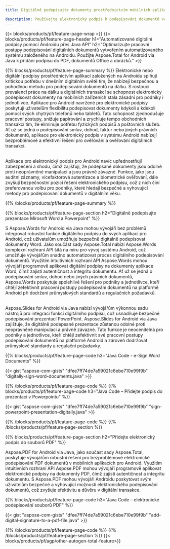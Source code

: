 ```yaml
---
title: Digitálně podepisujte dokumenty prostřednictvím mobilních aplikací pro Android 

description: Používejte elektronický podpis k podepisování dokumentů včetně aplikací Microsoft Word, Excel, PowerPoint, PDF a obrázků prostřednictvím mobilní aplikace pro Android. Přidejte elektronický podpis online prostřednictvím aplikace.
---
```


{{< blocks/products/pf/feature-page-wrap >}}
{{< blocks/products/pf/feature-page-header h1="Automatizované digitální podpisy pomocí Androidu přes Java API" h2="Optimalizujte pracovní postupy podepisování digitálních dokumentů vytvořením automatizovaného systému založeného na Androidu. Použijte Aspose.Total for Android via Java k přidání podpisu do PDF, dokumentů Office a obrázků." >}}

{{% blocks/products/pf/feature-page-summary %}}
Elektronické nebo digitální podpisy prostřednictvím aplikací založených na Androidu splňují kritickou potřebu v dnešním digitálním světě tím, že nabízejí bezpečnou a pohodlnou metodu pro podepisování dokumentů na dálku. S rostoucí prevalencí práce na dálku a digitálních transakcí se schopnost elektronicky podepisovat dokumenty na mobilních zařízeních stala zásadní pro podniky i jednotlivce. Aplikace pro Android navržené pro elektronické podpisy poskytují uživatelům flexibilitu podepisovat dokumenty kdykoli a kdekoli pomocí svých chytrých telefonů nebo tabletů. Tato schopnost zjednodušuje pracovní postupy, snižuje papírování a zrychluje tempo obchodních transakcí tím, že eliminuje potřebu fyzických podpisů a poštovních služeb. Ať už se jedná o podepisování smluv, dohod, faktur nebo jiných právních dokumentů, aplikace pro elektronický podpis v systému Android nabízejí bezproblémové a efektivní řešení pro ověřování a ověřování digitálních transakcí. <br /><br />

Aplikace pro elektronický podpis pro Android navíc upřednostňují zabezpečení a shodu, čímž zajišťují, že podepsané dokumenty jsou odolné proti neoprávněné manipulaci a jsou právně závazné. Funkce, jako jsou auditní záznamy, vícefaktorová autentizace a biometrické ověřování, dále zvyšují bezpečnostní pozici řešení elektronického podpisu, což z nich činí preferovanou volbu pro podniky, které hledají bezpečné a vyhovující metody pro podepisování dokumentů v digitálním věku. 

{{% /blocks/products/pf/feature-page-summary  %}}

{{% blocks/products/pf/feature-page-section  h2="Digitálně podepisujte prezentace Mirosoft Word a Powerpoint" %}}

S Aspose.Words for Android via Java mohou vývojáři bez problémů integrovat robustní funkce digitálního podpisu do svých aplikací pro Android, což uživatelům umožňuje bezpečně digitálně podepisovat dokumenty Word. Jako součást sady Aspose.Total nabízí Aspose.Words komplexní rozhraní API šitá na míru pro vývoj systému Android, což umožňuje vývojářům snadno automatizovat proces digitálního podepisování dokumentů. Využitím intuitivních rozhraní API Aspose.Words mohou vývojáři programově aplikovat digitální podpisy na dokumenty aplikace Word, čímž zajistí autentičnost a integritu dokumentu. Ať už se jedná o podepisování smluv, dohod nebo jiných právních dokumentů, Aspose.Words poskytuje spolehlivé řešení pro podniky a jednotlivce, kteří chtějí zefektivnit pracovní postupy podepisování dokumentů na platformě Android při dodržení průmyslových standardů a regulačních požadavků.<br /><br />

Aspose.Slides for Android via Java nabízí vývojářům výkonnou sadu nástrojů pro integraci funkcí digitálního podpisu, což usnadňuje bezpečné podepisování prezentací PowerPoint. Aspose.Slides for Android via Java zajišťuje, že digitálně podepsané prezentace zůstanou odolné proti neoprávněné manipulaci a právně závazné. Tato funkce je neocenitelná pro podniky a jednotlivce, kteří chtějí zefektivnit své pracovní postupy podepisování dokumentů na platformě Android a zároveň dodržovat průmyslové standardy a regulační požadavky.

{{% blocks/products/pf/feature-page-code h3="Java Code - e-Sign Word Documents" %}}

{{< gist "aspose-com-gists" "dfee7ff74de7a59021c6ebe710e99f9b" "digitally-sign-word-documents.java" >}}

{{% /blocks/products/pf/feature-page-code  %}}
{{% blocks/products/pf/feature-page-code h3="Java Code – Přidejte podpis do prezentací v Powerpointu" %}}

{{< gist "aspose-com-gists" "dfee7ff74de7a59021c6ebe710e99f9b" "sign-powerpoint-presentation-digitally.java" >}}

{{% /blocks/products/pf/feature-page-code  %}}
{{% /blocks/products/pf/feature-page-section %}}

{{% blocks/products/pf/feature-page-section  h2="Přidejte elektronický podpis do souborů PDF" %}}

Aspose.PDF for Android via Java, jako součást sady Aspose.Total, poskytuje vývojářům robustní řešení pro bezproblémové elektronické podepisování PDF dokumentů v mobilních aplikacích pro Android. Využitím intuitivních rozhraní API Aspose.PDF mohou vývojáři programově aplikovat elektronické podpisy na dokumenty PDF, čímž zajistí autentičnost a integritu dokumentu. S Aspose.PDF mohou vývojáři Androidu poskytovat svým uživatelům bezpečné a vyhovující možnosti elektronického podepisování dokumentů, což zvyšuje efektivitu a důvěru v digitální transakce.

{{% blocks/products/pf/feature-page-code h3="Java Code – elektronické podepisování souborů PDF" %}}

{{< gist "aspose-com-gists" "dfee7ff74de7a59021c6ebe710e99f9b" "add-digital-signature-to-a-pdf-file.java" >}}

{{% /blocks/products/pf/feature-page-code  %}}
{{% /blocks/products/pf/feature-page-section %}}
{{< blocks/products/pf/agp/other-autogen-total-feature>}}